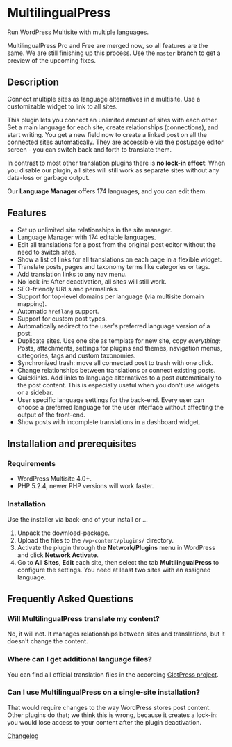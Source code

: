 # MultilingualPress

Run WordPress Multisite with multiple languages.

MultilingualPress Pro and Free are merged now, so all features are the same. 
We are still finishing up this process. Use the `master` branch to get a preview of the upcoming fixes.

## Description

Connect multiple sites as language alternatives in a multisite. Use a customizable widget to link to all sites.

This plugin lets you connect an unlimited amount of sites with each other.
Set a main language for each site, create relationships (connections), and start writing. You get a new field now to
create a linked post on all the connected sites automatically.
They are accessible via the post/page editor screen - you can switch back and forth to translate them.

In contrast to most other translation plugins there is **no lock-in effect**: When you disable our plugin, all sites
will still work as separate sites without any data-loss or garbage output.

Our **Language Manager** offers 174 languages, and you can edit them.

## Features

- Set up unlimited site relationships in the site manager.
- Language Manager with 174 editable languages.
- Edit all translations for a post from the original post editor without the need to switch sites.
- Show a list of links for all translations on each page in a flexible widget.
- Translate posts, pages and taxonomy terms like categories or tags.
- Add translation links to any nav menu.
- No lock-in: After deactivation, all sites will still work.
- SEO-friendly URLs and permalinks.
- Support for top-level domains per language (via multisite domain mapping).
- Automatic `hreflang` support.
- Support for custom post types.
- Automatically redirect to the user's preferred language version of a post.
- Duplicate sites. Use one site as template for new site, copy *everything:* Posts, attachments, settings for plugins
and themes, navigation menus, categories, tags and custom taxonomies.
- Synchronized trash: move all connected post to trash with one click.
- Change relationships between translations or connect existing posts.
- Quicklinks. Add links to language alternatives to a post automatically to the post content. This is especially useful
when you don't use widgets or a sidebar.
- User specific language settings for the back-end. Every user can choose a preferred language for the user interface
without affecting the output of the front-end.
- Show posts with incomplete translations in a dashboard widget.

## Installation and prerequisites

### Requirements

* WordPress Multisite 4.0+.
* PHP 5.2.4, newer PHP versions will work faster.

### Installation

Use the installer via back-end of your install or ...

1. Unpack the download-package.
2. Upload the files to the `/wp-content/plugins/` directory.
3. Activate the plugin through the **Network/Plugins** menu in WordPress and click **Network Activate**.
4. Go to **All Sites**, **Edit** each site, then select the tab **MultilingualPress** to configure the settings. You
need at least two sites with an assigned language.

## Frequently Asked Questions

### Will MultilingualPress translate my content?

No, it will not. It manages relationships between sites and translations, but it doesn't change the content.

### Where can I get additional language files?

You can find all official translation files in the according
[GlotPress project](http://translate.marketpress.com/projects/plugins/multilingualpress).

### Can I use MultilingualPress on a single-site installation?

That would require changes to the way WordPress stores post content. Other plugins do that; we think this is wrong,
because it creates a lock-in: you would lose access to your content after the plugin deactivation.

[Changelog](CHANGELOG.md)

